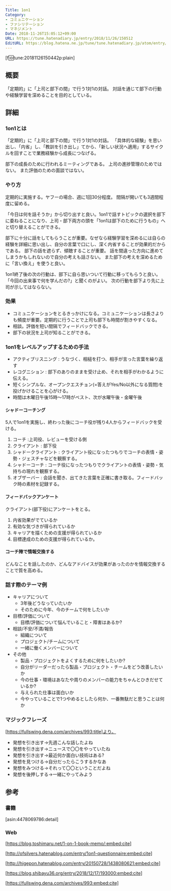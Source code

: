 ```yaml
---
Title: 1on1
Category:
- コミュニケーション
- ファシリテーション
- マネジメント
Date: 2018-11-26T15:05:12+09:00
URL: https://tune.hatenadiary.jp/entry/2018/11/26/150512
EditURL: https://blog.hatena.ne.jp/tune/tune.hatenadiary.jp/atom/entry/10257846132670363234
---
```


[f:id:tune:20181126150442p:plain]

## 概要

「定期的」に「上司と部下の間」で行う1対1の対話。
対話を通じて部下の行動や経験学習を深めることを目的としている。

## 詳細

### 1on1とは

「定期的」に「上司と部下の間」で行う1対1の対話。
「具体的な経験」を思い出し、「内省」し、「教訓を引き出し」てから、「新しい状況へ適用」するサイクルを回すことで業務経験から成長につなげる。

部下の成長のために行われるミーティングである。
上司の進捗管理のためではない。
また評価のための面談ではない。

### やり方

定期的に実施する。ヤフーの場合、週に1回30分程度。
間隔が開いても3週間程度に留める。

「今日は何を話そうか」から切り出すと良い。1on1で話すトピックの選択を部下に委ねることになり、上司・部下両方の頭を「1on1は部下のために行うもの」へと切り替えることができる。

部下に十分に話をしてもらうことが重要。なぜなら経験学習を深めるには自らの経験を詳細に思い出し、自分の言葉で口にし、深く内省することが効果的だからである。
部下の話を遮らず、傾聴することが重要。
話を間違った方向に進めてしまうかもしれないので自分の考えも話さない。
また部下の考えを深めるために「言い換え」を使うと良い。

1on1終了後の次の行動は、部下に自ら思いついて行動に移ってもらうと良い。
「今回の出来事で何を学んだの?」と聞くのがよい。
次の行動を部下より先に上司が示してはならない。

### 効果

* コミュニケーションをとるきっかけになる。コミュニケーションは長さよりも頻度が重要。定期的に行うことで上司も部下も時間が割きやすくなる。
* 相談。評価を短い間隔でフィードバックできる。
* 部下の状況を上司が知ることができる。

### 1on1をレベルアップするための手法

* アクティブリスニング : うなづく、相槌を打つ、相手が言った言葉を繰り返す
* レコグニション :  部下のありのままを受け止め、それを相手がわかるように伝える。
* 短くシンプルな、オープンクエスチョン(=答えがYes/No以外になる質問)を投げかけることを心がける。
* 時間は木曜日午後15時〜17時がベスト、次が水曜午後・金曜午後

#### シャドーコーチング

5人で1on1を実施し、終わった後にコーチ役が残り4人からフィードバックを受ける。

1. コーチ :上司役、レビューを受ける側
2. クライアント : 部下役
3. シャドークライアント : クライアント役になったつもりでコーチの表情・姿勢・ジェスチャなどを観察する。
4. シャドーコーチ : コーチ役になったつもりでクライアントの表情・姿勢・気持ちの現れを観察する。
5. オブザーバー : 会話を聞き、出てきた言葉を正確に書き取る。フィードバック時の素材を記録する。

#### フィードバックアンケート

クライアント(部下役)にアンケートをとる。

1. 内省効果がでているか
2. 有効な気づきが得られているか
3. キャリアを描くための支援が得られているか
4. 目標達成のための支援が得られているか。

#### コーチ陣で情報交換する

どんなことを話したのか、どんなアドバイスが効果があったのかを情報交換することで質を高める。

### 話す際のテーマ例

* キャリアについて
  * 3年後どうなっていたいか
  * そのために今年、今のチームで何をしたいか
* 目標/評価について
  * 目標/評価について悩んでいること・障害はあるか?
* 相談/不安/不満/報告
  * 組織について
  * プロジェクト/チームについて
  * 一緒に働くメンバーについて
* その他
  * 製品・プロジェクトをよくするために何をしたいか?
  * 自分がリーダーだったら製品・プロジェクト・チームをどう改善したいか
  * 今の仕事・環境はあなたや周りのメンバーの能力をちゃんとひきだせているか?
  * 与えられた仕事は面白いか
  * 今やっていることで1つやめるとしたら何か、一番無駄だと思うことは何か

### マジックフレーズ

[https://fullswing.dena.com/archives/993:title]より。

* 発想を引き出す→先週こんな話したよね
* 発想を引き出す→ニュースで〇〇をやっていたね
* 発想を引き出す→最近何か面白い技術はある?
* 発想を見つける→自分だったらこうするかなあ
* 発想をみつける→それって〇〇ということだよね
* 発想を後押しする→一緒にやってみよう

## 参考

### 書籍

[asin:4478069786:detail]

### Web

[https://blog.toshimaru.net/1-on-1-book-memo/:embed:cite]

[http://ofsilvers.hatenablog.com/entry/1on1-questionnaire:embed:cite]

[http://higepon.hatenablog.com/entry/20150728/1438080621:embed:cite]

[https://blog.shibayu36.org/entry/2018/12/17/193000:embed:cite]

[https://fullswing.dena.com/archives/993:embed:cite]


